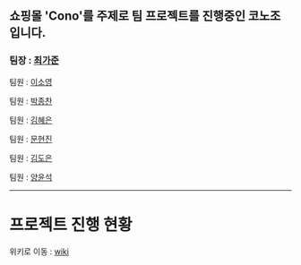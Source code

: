 ## 쇼핑몰 'Cono'를 주제로 팀 프로젝트를 진행중인 코노조 입니다.

### 팀장 : [최가준][1]

[1]: https://github.com/BrainHellChang


팀원 : [이소영][2]

[2]: https://github.com/LEESO0

팀원 : [박종찬][3]

[3]: https://github.com/Pabianne94

팀원 : [김혜은][4]

[4]: https://github.com/kimhenni

팀원 : [문현진][5]

[5]: https://github.com/zeromoonsgs

팀원 : [김도은][6]

[6]: https://github.com/dodawndo

팀원 : [양윤석][7]

[7]: https://github.com/sodong1234


---

# 프로젝트 진행 현황 

위키로 이동 : [wiki][8]

[8]: https://github.com/BrainHellChang/CONO_test
